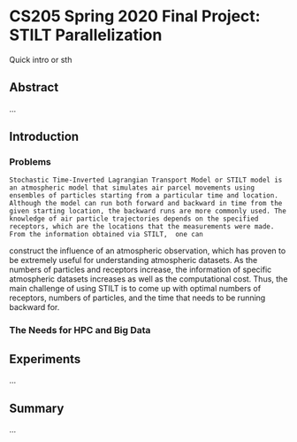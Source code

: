 # CS205 Spring 2020 Final Project: STILT Parallelization 
Quick intro or sth 

## Abstract
...

## Introduction
### Problems
    Stochastic Time-Inverted Lagrangian Transport Model or STILT model is an atmospheric model that simulates air parcel movements using ensembles of particles starting from a particular time and location.  Although the model can run both forward and backward in time from the given starting location, the backward runs are more commonly used. The knowledge of air particle trajectories depends on the specified receptors, which are the locations that the measurements were made.  From the information obtained via STILT,  one can
construct the influence of an atmospheric observation, which has proven to be
extremely useful for understanding atmospheric datasets. As the numbers of particles and receptors increase, the information of specific atmospheric datasets increases as well as the computational cost. Thus, the main challenge of using STILT is to come up with optimal numbers of receptors, numbers of particles, and the time that needs to be running backward for.


### The Needs for HPC and Big Data
    
## Experiments
...

## Summary 

...
